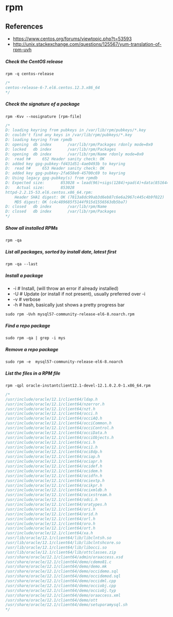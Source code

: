 # rpm

## References
* https://www.centos.org/forums/viewtopic.php?t=53593
* http://unix.stackexchange.com/questions/125567/yum-translation-of-rpm-uvh

##### Check the CentOS release
```
rpm -q centos-release
```
```c
/*
centos-release-6-7.el6.centos.12.3.x86_64
*/
```

##### Check the signature of a package
```
rpm -Kvv --nosignature [rpm-file]
```
```c
/*
D: loading keyring from pubkeys in /var/lib/rpm/pubkeys/*.key
D: couldn't find any keys in /var/lib/rpm/pubkeys/*.key
D: loading keyring from rpmdb
D: opening  db index       /var/lib/rpm/Packages rdonly mode=0x0
D: locked   db index       /var/lib/rpm/Packages
D: opening  db index       /var/lib/rpm/Name rdonly mode=0x0
D:  read h#     652 Header sanity check: OK
D: added key gpg-pubkey-fd431d51-4ae0493b to keyring
D:  read h#     653 Header sanity check: OK
D: added key gpg-pubkey-2fa658e0-45700c69 to keyring
D: Using legacy gpg-pubkey(s) from rpmdb
D: Expected size:       853028 = lead(96)+sigs(1284)+pad(4)+data(851644)
D:   Actual size:       853028
httpd-2.2.15-53.el6.centos.x86_64.rpm:
    Header SHA1 digest: OK (7813a8dc99ab3d6eb87c6e6a2967c445c4b9f022)
    MD5 digest: OK (c4c489685f5144f915d1556563db5ba7)
D: closed   db index       /var/lib/rpm/Name
D: closed   db index       /var/lib/rpm/Packages
*/
```

##### Show all installed RPMs
```
rpm -qa
```

##### List all packages, sorted by install date, latest first
```
rpm -qa --last
```

##### Install a package
* -i # Install, (will throw an error if already installed)
* -U # Update (or install if not present), usually preferred over -i 
* -v # verbose
* -h # hash, basically just shows a pretty progress bar

```
sudo rpm -Uvh mysql57-community-release-el6-8.noarch.rpm
```


##### Find a repo package
```
sudo rpm -qa | grep -i mys
```

##### Remove a repo package
```
sudo rpm -e  mysql57-community-release-el6-8.noarch
```

##### List the files in a RPM file
```
rpm -qpl oracle-instantclient12.1-devel-12.1.0.2.0-1.x86_64.rpm 
```
```c
/*
/usr/include/oracle/12.1/client64/ldap.h
/usr/include/oracle/12.1/client64/nzerror.h
/usr/include/oracle/12.1/client64/nzt.h
/usr/include/oracle/12.1/client64/occi.h
/usr/include/oracle/12.1/client64/occiAQ.h
/usr/include/oracle/12.1/client64/occiCommon.h
/usr/include/oracle/12.1/client64/occiControl.h
/usr/include/oracle/12.1/client64/occiData.h
/usr/include/oracle/12.1/client64/occiObjects.h
/usr/include/oracle/12.1/client64/oci.h
/usr/include/oracle/12.1/client64/oci1.h
/usr/include/oracle/12.1/client64/oci8dp.h
/usr/include/oracle/12.1/client64/ociap.h
/usr/include/oracle/12.1/client64/ociapr.h
/usr/include/oracle/12.1/client64/ocidef.h
/usr/include/oracle/12.1/client64/ocidem.h
/usr/include/oracle/12.1/client64/ocidfn.h
/usr/include/oracle/12.1/client64/ociextp.h
/usr/include/oracle/12.1/client64/ocikpr.h
/usr/include/oracle/12.1/client64/ocixmldb.h
/usr/include/oracle/12.1/client64/ocixstream.h
/usr/include/oracle/12.1/client64/odci.h
/usr/include/oracle/12.1/client64/oratypes.h
/usr/include/oracle/12.1/client64/ori.h
/usr/include/oracle/12.1/client64/orid.h
/usr/include/oracle/12.1/client64/orl.h
/usr/include/oracle/12.1/client64/oro.h
/usr/include/oracle/12.1/client64/ort.h
/usr/include/oracle/12.1/client64/xa.h
/usr/lib/oracle/12.1/client64/lib/libclntsh.so
/usr/lib/oracle/12.1/client64/lib/libclntshcore.so
/usr/lib/oracle/12.1/client64/lib/libocci.so
/usr/lib/oracle/12.1/client64/lib/ottclasses.zip
/usr/share/oracle/12.1/client64/admin/oraaccess.xsd
/usr/share/oracle/12.1/client64/demo/cdemo81.c
/usr/share/oracle/12.1/client64/demo/demo.mk
/usr/share/oracle/12.1/client64/demo/occidemo.sql
/usr/share/oracle/12.1/client64/demo/occidemod.sql
/usr/share/oracle/12.1/client64/demo/occidml.cpp
/usr/share/oracle/12.1/client64/demo/occiobj.cpp
/usr/share/oracle/12.1/client64/demo/occiobj.typ
/usr/share/oracle/12.1/client64/demo/oraaccess.xml
/usr/share/oracle/12.1/client64/demo/ott
/usr/share/oracle/12.1/client64/demo/setuporamysql.sh
*/
```
